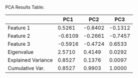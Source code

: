 PCA Results Table:

|  | PC1 | PC2 | PC3 |
| --- | --- | --- | --- |
| Feature 1 | 0.5261 | -0.8402 | -0.1312 |
| Feature 2 | -0.6109 | -0.2661 | -0.7457 |
| Feature 3 | -0.5916 | -0.4724 | 0.6533 |
| Eigenvalue | 2.5710 | 0.4149 | 0.0292 |
| Explained Variance | 0.8527 | 0.1376 | 0.0097 |
| Cumulative Var. | 0.8527 | 0.9903 | 1.0000 |
